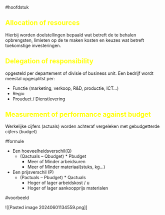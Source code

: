 #hoofdstuk 

## <span style="color:rgb(255, 255, 0)">Allocation of resources </span> 
Hierbij worden doelstellingen bepaald wat betreft de te behalen opbrengsten, limieten op de te maken kosten en keuzes wat betreft toekomstige investeringen.

## <span style="color:rgb(255, 255, 0)">Delegation of responsibility </span>
opgesteld per departement of divisie of business unit. Een bedrijf wordt meestal opgesplitst per:
- Functie (marketing, verkoop, R&D, productie, ICT…)
- Regio
- Prouduct / Dienstlevering

## <span style="color:rgb(255, 255, 0)">Measurement of performance against budget</span>
Werkelijke cijfers (actuals) worden achteraf vergeleken met gebudgetterde cijfers (budget)


#formule 

- Een hoeveelheidsverschil(Q)
	- (Qactuals – Qbudget) * Pbudget
		- Meer of Minder arbeidsuren 
		- Meer of Minder materiaal(stuks, kg...)
- Een prijsverschil (P)
	- (Pactuals – Pbudget) * Qactuals
		- Hoger of lager arbeidskost / u
		- Hoger of lager aankoopprijs materialen

#voorbeeld

![[Pasted image 20240601134559.png]]


